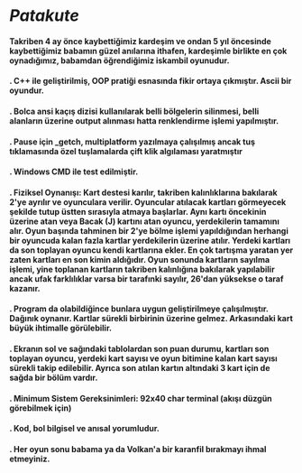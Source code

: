 # _Patakute_

#### Takriben 4 ay önce kaybettiğimiz kardeşim ve ondan 5 yıl öncesinde kaybettiğimiz babamın güzel anılarına ithafen, kardeşimle birlikte en çok oynadığımız, babamdan öğrendiğimiz iskambil oyunudur.

#### . C++ ile geliştirilmiş, OOP pratiği esnasında fikir ortaya çıkmıştır. Ascii bir oyundur.
#### . Bolca ansi kaçış dizisi kullanılarak belli bölgelerin silinmesi, belli alanların üzerine output alınması hatta renklendirme işlemi yapılmıştır.
#### . Pause için _getch, multiplatform yazılmaya çalışılmış ancak tuş tıklamasında özel tuşlamalarda çift klik algılaması yaratmıştır
#### . Windows CMD ile test edilmiştir.
#### . Fiziksel Oynanışı: Kart destesi karılır, takriben kalınlıklarına bakılarak 2'ye ayrılır ve oyunculara verilir. Oyuncular atılacak kartları görmeyecek şekilde tutup üstten sırasıyla atmaya başlarlar. Aynı kartı öncekinin üzerine atan veya Bacak (J) kartını atan oyuncu, yerdekilerin tamamını alır. Oyun başında tahminen bir 2'ye bölme işlemi yapıldığından herhangi bir oyuncuda kalan fazla kartlar yerdekilerin üzerine atılır. Yerdeki kartları da son toplayan oyuncu kendi kartlarına ekler. En çok tartışma yaratan yer zaten kartları en son kimin aldığıdır. Oyun sonunda kartların sayılma işlemi, yine toplanan kartların takriben kalınlığına bakılarak yapılabilir ancak ufak farklılıklar varsa bir tarafınki sayılır, 26'dan yüksekse o taraf kazanır.
#### . Program da olabildiğince bunlara uygun geliştirilmeye çalışılmıştır. Dağınık oynanır. Kartlar sürekli birbirinin üzerine gelmez. Arkasındaki kart büyük ihtimalle görülebilir.
#### . Ekranın sol ve sağındaki tablolardan son puan durumu, kartları son toplayan oyuncu, yerdeki kart sayısı ve oyun bitimine kalan kart sayısı sürekli takip edilebilir. Ayrıca son atılan kartın altındaki 3 kart için de sağda bir bölüm vardır. 
#### . Minimum Sistem Gereksinimleri: 92x40 char terminal (akışı düzgün görebilmek için)
#### . Kod, bol bilgisel ve anısal yorumludur.
#### . Her oyun sonu babama ya da Volkan'a bir karanfil bırakmayı ihmal etmeyiniz.
